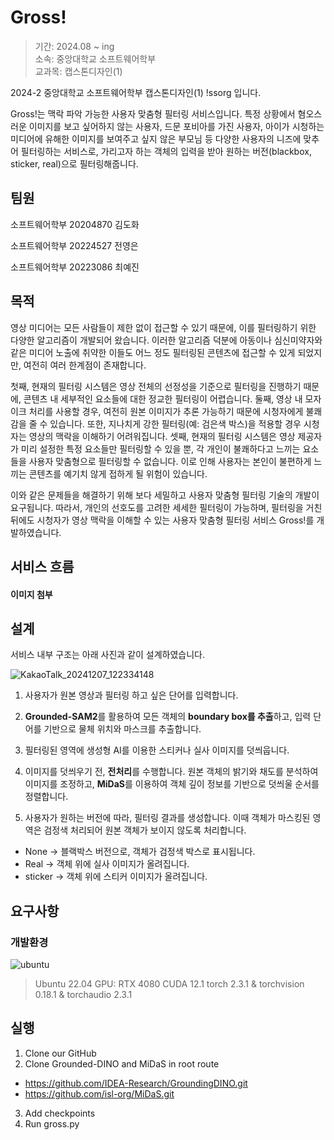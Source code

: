 # Gross!

> 기간: 2024.08 ~ ing  
> 소속: 중앙대학교 소프트웨어학부  
> 교과목: 캡스톤디자인(1)

2024-2 중앙대학교 소프트웨어학부 캡스톤디자인(1) !ssorg 입니다.

Gross!는 맥락 파악 가능한 사용자 맞춤형 필터링 서비스입니다. 특정 상황에서 혐오스러운 이미지를 보고 싶어하지 않는 사용자, 드문 포비아를 가진 사용자, 아이가 시청하는 미디어에 유해한 이미지를 보여주고 싶지 않은 부모님 등 다양한 사용자의 니즈에 맞추어 필터링하는 서비스로, 가리고자 하는 객체의 입력을 받아 원하는 버전(blackbox, sticker, real)으로 필터링해줍니다.

## 팀원

소프트웨어학부 20204870 김도화

소프트웨어학부 20224527 전영은

소프트웨어학부 20223086 최예진

## 목적

영상 미디어는 모든 사람들이 제한 없이 접근할 수 있기 때문에, 이를 필터링하기 위한 다양한 알고리즘이 개발되어 왔습니다. 이러한 알고리즘 덕분에 아동이나 심신미약자와 같은 미디어 노출에 취약한 이들도 어느 정도 필터링된 콘텐츠에 접근할 수 있게 되었지만, 여전히 여러 한계점이 존재합니다.

첫째, 현재의 필터링 시스템은 영상 전체의 선정성을 기준으로 필터링을 진행하기 때문에, 콘텐츠 내 세부적인 요소들에 대한 정교한 필터링이 어렵습니다.
둘째, 영상 내 모자이크 처리를 사용할 경우, 여전히 원본 이미지가 추론 가능하기 때문에 시청자에게 불쾌감을 줄 수 있습니다. 또한, 지나치게 강한 필터링(예: 검은색 박스)을 적용할 경우 시청자는 영상의 맥락을 이해하기 어려워집니다.
셋째, 현재의 필터링 시스템은 영상 제공자가 미리 설정한 특정 요소들만 필터링할 수 있을 뿐, 각 개인이 불쾌하다고 느끼는 요소들을 사용자 맞춤형으로 필터링할 수 없습니다. 이로 인해 사용자는 본인이 불편하게 느끼는 콘텐츠를 예기치 않게 접하게 될 위험이 있습니다.

이와 같은 문제들을 해결하기 위해 보다 세밀하고 사용자 맞춤형 필터링 기술의 개발이 요구됩니다.
따라서, 개인의 선호도를 고려한 세세한 필터링이 가능하며, 필터링을 거친 뒤에도 시청자가 영상 맥락을 이해할 수 있는 사용자 맞춤형 필터링 서비스 Gross!를 개발하였습니다.

## 서비스 흐름

#### 이미지 첨부 ####

## 설계

서비스 내부 구조는 아래 사진과 같이 설계하였습니다.

![KakaoTalk_20241207_122334148](https://github.com/user-attachments/assets/e8ac2ec6-cd88-4717-a93a-b5f0c683cc77)


1. 사용자가 원본 영상과 필터링 하고 싶은 단어를 입력합니다.

2. **Grounded-SAM2**를 활용하여 모든 객체의 **boundary box를 추출**하고, 입력 단어를 기반으로 물체 위치와 마스크를 추출합니다.

3. 필터링된 영역에 생성형 AI를 이용한 스티커나 실사 이미지를 덧씌웁니다.

4. 이미지를 덧씌우기 전, **전처리**를 수행합니다. 원본 객체의 밝기와 채도를 분석하여 이미지를 조정하고, **MiDaS**를 이용하여 객체 깊이 정보를 기반으로 덧씌울 순서를 정렬합니다.

5. 사용자가 원하는 버전에 따라, 필터링 결과를 생성합니다. 이때 객체가 마스킹된 영역은 검정색 처리되어 원본 객체가 보이지 않도록 처리합니다.

- None → 블랙박스 버전으로, 객체가 검정색 박스로 표시됩니다.
- Real → 객체 위에 실사 이미지가 올려집니다.
- sticker → 객체 위에 스티커 이미지가 올려집니다.

## 요구사항

### 개발환경

![ubuntu](https://img.shields.io/badge/ubuntu-E95420.svg?style=for-the-badge&logo=ubuntu&logoColor=white)

   > Ubuntu 22.04
   > GPU: RTX 4080
   > CUDA 12.1
   > torch 2.3.1 & torchvision 0.18.1 & torchaudio 2.3.1

## 실행

1. Clone our GitHub
2. Clone Grounded-DINO and MiDaS in root route
- https://github.com/IDEA-Research/GroundingDINO.git
- https://github.com/isl-org/MiDaS.git
3. Add checkpoints
4. Run gross.py
